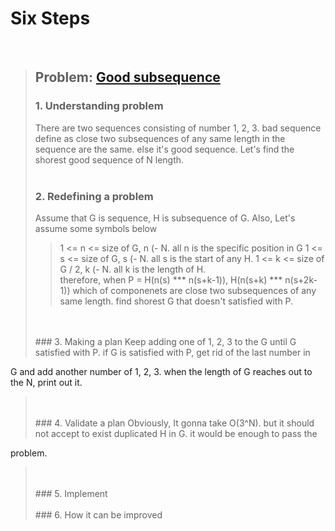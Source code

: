 # Six Steps
<br />

> ## Problem: [Good subsequence](https://www.acmicpc.net/problem/2661)
>
> ### 1. Understanding problem
>  There are two sequences consisting of number 1, 2, 3. bad sequence define as close two subsequences of any same length in the 
  sequence are the same. else it's good sequence. Let's find the shorest good sequence of N length.
> <br />
> <br />
> ### 2. Redefining a problem
>  Assume that G is sequence, H is subsequence of G. Also, Let's assume some symbols below
>> 1 <= n <= size of G, n (- N. all n is the specific position in G
>> 1 <= s <= size of G, s (- N. all s is the start of any H.
>> 1 <= k <= size of G / 2, k (- N. all k is the length of H. <br /> 
> therefore, when P = H(n(s) \*\*\* n(s+k-1)), H(n(s+k) \*\*\* n(s+2k-1)) which of componenets are close two subsequences 
> of any same length. find shorest G that doesn't satisfied with P.
> <br />
> <br />
> ### 3. Making a plan
>  Keep adding one of 1, 2, 3 to the G until G satisfied with P. if G is satisfied with P, get rid of the last number in 
  G and add another number of 1, 2, 3. when the length of G reaches out to the N, print out it.
> <br />
> <br />
> ### 4. Validate a plan
>  Obviously, It gonna take O(3^N). but it should not accept to exist duplicated H in G. it would be enough to pass the
  problem.
> <br />
> <br />
> ### 5. Implement
>
> <br /> 
> <br />
> ### 6. How it can be improved
>
>
>

